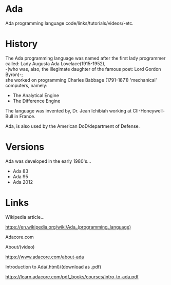 # Ada
Ada programming language code/links/tutorials/videos/-etc.

# History

The Ada programming language was named after the first lady programmer called: Lady Augusta Ada Lovelace(1915-1952),  
-(who was, also, the illegimate daughter of the famous poet: Lord Gordon Byron)-;    
she worked on programming Charles Babbage (1791-1871) 'mechanical' computers, namely:

- The Analytical Engine  
- The Difference Engine     

The language was invented by, Dr. Jean Ichibiah working at CII-Honeywell-Bull in France.

Ada, is also used by the American DoD/department of Defense.

# Versions

Ada was developed in the early 1980's...

- Ada 83  
- Ada 95  
- Ada 2012  

# Links

Wikipedia article...  

https://en.wikipedia.org/wiki/Ada_(programming_language)  

Adacore.com  

About/(video)  

https://www.adacore.com/about-ada  

Introduction to Ada(.html)/(download as .pdf)  

https://learn.adacore.com/pdf_books/courses/intro-to-ada.pdf  






